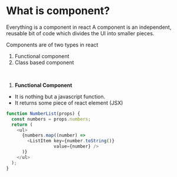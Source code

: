 # What is component?
Everything is a component in react
A component is an independent, reusable bit of code which divides the UI into smaller pieces. 

Components are of two types in react
1. Functional component
2. Class based component

<br/>

1. **Functional Component**
* It is nothing but a javascript function.
* It returns some piece of react element (JSX)

```javascript
function NumberList(props) {
  const numbers = props.numbers;
  return (
    <ul>
      {numbers.map((number) =>
        <ListItem key={number.toString()}
                  value={number} />
      )}
    </ul>
  );
}
```







